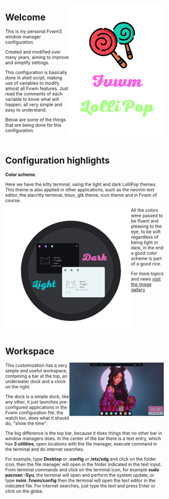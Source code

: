 <p align="center">
	<img src="https://github.com/lollipopfvwm/lollipopfvwm/blob/main/images/LolliPop.png"
	align="right" width="300"/>
	<h1>Welcome</h1>
	<p>This is my personal Fvwm3 window manager configuration.</p>
	<p>Created and modified over many years, aiming to improve and simplify settings.</p>
	<p>
	This configuration is basically done in shell script, making use of variables to modify almost all Fvwm features. Just read the comments of each variable to know what will happen, all very simple and easy to understand.
	</p>
	<p>Below are some of the things that are being done for this configuration.</p>
	<br clear="right"/>
</p>
<h1>Configuration highlights</h1>
<p align="left"><strong>Color scheme.</strong></p>
<p>
Here we have the kitty terminal, using the light and dark LolliPop themes.
This theme is also applied in other applications, such as the neovim text editor, the alacritty terminal, tmux, gtk theme, icon theme and in Fvwm of course.
</p>

<p align="center">
	<img src="https://github.com/lollipopfvwm/lollipopfvwm/blob/main/images/terminais.png"
	align="left" width="400"/>
	<p>
	All the colors were passed to be fluent and pleasing to the eye, to be soft regardless of being light or dark, in the end a good color scheme is part of a good rice.
	<p>For more topics and news <a href="https://github.com/lollipopfvwm/gallery">visit the image gallery</a></p>
	</p>
	<br clear="left"/>
	<h1>Workspace</h1>
	<p align="center">
	<img src="https://github.com/lollipopfvwm/lollipopfvwm/blob/main/images/desktop.png"
	align="right" width="300"/>
	<p>
	This customization has a very simple and useful workspace, containing a bar at the top, an underwater dock and a clock on the right.
	</p>
	<p>
	The dock is a simple dock, like any other, it just launches pre-configured applications in the Fvwm configuration file, the watch too, does what it should do, "show the time".
	</p>
	<p>
	The big difference is the top bar, because it does things that no other bar in window managers does. In the center of the bar there is a text entry, which has <strong>3 utilities</strong>, open locations with the file manager, execute command in the terminal and do internet searches.	
	</p>
	<p>
	For example, type <strong>Desktop</strong> or <strong>.config</strong> or <strong>/etx/xdg</strong> and click on the folder icon, then the file manager will open in the folder indicated in the text input. From terminal commands and click on the terminal icon, for example <strong>sudo pacman -Syu</strong>, the terminal will open and perform the system update, or type <strong>nvim .fvwm/config</strong> then the terminal will open the text editor in the indicated file. For internet searches, just type the text and press Enter or click on the globe.	
	</p>
	<br clear="right"/>
</p>